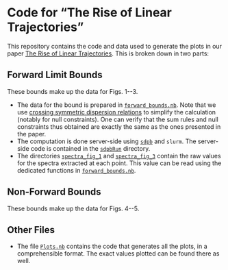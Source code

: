 # Code for “The Rise of Linear Trajectories”

This repository contains the code and data used to generate the plots in
our paper
[The Rise of Linear Trajectories](https://arxiv.org/abs/2510.07991).
This is broken down in two parts:

## Forward Limit Bounds

These bounds make up the data for Figs. 1--3.

- The data for the bound is prepared in
  [`forward_bounds.nb`](forward_bounds.nb). Note that we use
  [crossing symmetric dispersion relations](https://doi.org/10.1103/PhysRevLett.126.181601)
  to simplify the calculation (notably for null constraints). One can
  verify that the sum rules and null constraints thus obtained are
  exactly the same as the ones presented in the paper.
- The computation is done server-side using
  [`sdpb`](https://github.com/davidsd/sdpb) and `slurm`. The server-side
  code is contained in the [`sdpbRun`](sdpbRun) directory.
- The directories [`spectra_fig_1`](spectra_fig_1) and
  [`spectra_fig_3`](spectra_fig_3) contain the raw values for the
  spectra extracted at
  each point. This value can be read using the dedicated functions in
  [`forward_bounds.nb`](forward_bounds.nb).

## Non-Forward Bounds

These bounds make up the data for Figs. 4--5.

## Other Files

- The file [`Plots.nb`](Plots.nb) contains the code that generates all the plots, in a comprehensible format. The exact values plotted can be found there as well.
